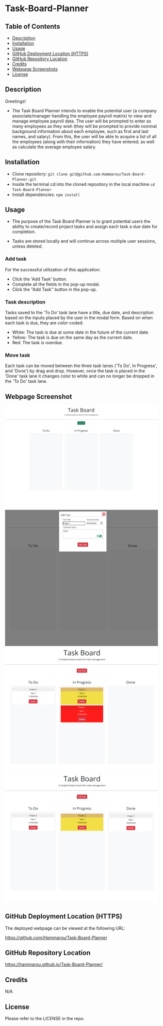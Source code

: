 # Task-Board-Planner


## Table of Contents

- [Description](#description)
- [Installation](#installation)
- [Usage](#usage)
- [GitHub Deployment Location (HTTPS)](#github-deployment-location-https)
- [GitHub Repository Location](#github-repository-location)
- [Credits](#credits)
- [Webpage Screenshots](#webpage-screenshots)
- [License](#license)

  
## Description

Greetings! 

- The Task Board Planner intends to enable the potential user (a company associate/manager handling the employee payroll matrix) to view and manage employee payroll data. The user will be prompted to enter as many employees as they wish (they will be prompted to provide nominal background information about each employee, such as first and last names, and salary). From this, the user will be able to acquire a list of all the employees (along with their information) they have entered; as well as calculate the average employee salary.


## Installation

* Clone repository: `git clone git@github.com:Hammarou/Task-Board-Planner.git`
* Inside the terminal cd into the cloned repository in the local machine `cd Task-Board-Planner`
* Install dependencies: `npm install` 


## Usage

- The purpose of the Task Board Planner is to grant potential users the ability to create/record project tasks and assign each task a due date for completion. 

- Tasks are stored locally and will continue across multiple user sessions, unless deleted.

### Add task

 For the successful utilization of this application:

* Click the 'Add Task' button.
* Complete all the fields in the pop-up modal.
* Click the "Add Task" button in the pop-up.


### Task description

Tasks saved to the 'To Do' task lane  have a title, due date, and description based on the inputs placed by the user in the modal form. Based on when each task is due, they are color-coded:

* White: The task is due at some date in the future of the current date.
* Yellow: The task is due on the same day as the current date.
* Red: The task is overdue.


### Move task

Each task can be moved between the three task lanes ('To Do', In Progress', and 'Done') by drag and drop. However, once the task is placed in the 'Done' task lane it changes color to white and can no longer be dropped in the 'To Do' task lane.


## Webpage Screenshot

![]( /assets/screenshots/screenshot1.png "First screenshot")
![](/assets/screenshots/screenshot2.png "Second screenshot")
![](/assets/screenshots/screenshot3.png "Third screenshot")
![](/assets/screenshots/screenshot4.png "Fourth screenshot")


## GitHub Deployment Location (HTTPS)

The deployed webpage can be viewed at the following URL:

https://github.com/Hammarou/Task-Board-Planner


## GitHub Repository Location

https://hammarou.github.io/Task-Board-Planner/


## Credits

N/A

## License

Please refer to the LICENSE in the repo.
